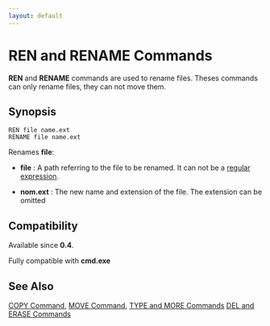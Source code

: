```yaml
---
layout: default
---
```

# REN and RENAME Commands

**REN** and **RENAME** commands are used to rename files. Theses commands can 
only rename files, they can not move them.

## Synopsis

    REN file name.ext
    RENAME file name.ext

Renames **file**:

* **file** : A path referring to the file to be renamed. It can not be a 
  [regular expression](spec/regexp).

* **nom.ext** : The new name and extension of the file. The extension can be 
  omitted

## Compatibility

Available since **0.4**.

Fully compatible with **cmd.exe**

## See Also

[COPY Command](copy), [MOVE Command](move), [TYPE and MORE Commands](type) 
[DEL and ERASE Commands](del) 

